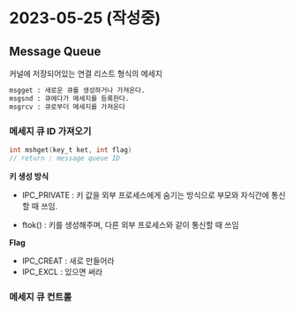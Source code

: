 # 2023-05-25 (작성중)

## Message Queue

커널에 저장되어있는 연결 리스트 형식의 메세지

```sh
msgget : 새로운 큐를 생성하거나 가져온다.
msgsnd : 큐에다가 메세지를 등록한다.
msgrcv : 큐로부더 메세지를 가져온다
```

### 메세지 큐 ID 가져오기

```c
int mshget(key_t ket, int flag)
// return : message queue ID
```

**키 생성 방식**

- IPC_PRIVATE : 키 값을 외부 프로세스에게 숨기는 방식으로 부모와 자식간에 통신할 때 쓰임.

- ftok() : 키를 생성해주며, 다른 외부 프로세스와 같이 통신할 때 쓰임

**Flag**

- IPC_CREAT : 새로 만들어라
- IPC_EXCL : 있으면 써라

### 메세지 큐 컨트롤
